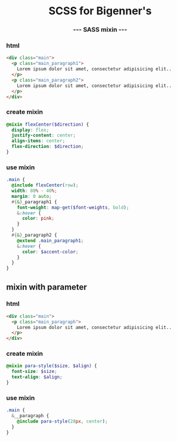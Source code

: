 <p align="center">
  <h1 align="center">SCSS for Bigenner's</h1>
  <h3 align="center">--- SASS mixin ---</h3>

### html

```html
<div class="main">
  <p class="main_paragraph1">
    Lorem ipsum dolor sit amet, consectetur adipisicing elit..
  </p>
  <p class="main_paragraph2">
    Lorem ipsum dolor sit amet, consectetur adipisicing elit..
  </p>
</div>
```

### create mixin

```scss
@mixin flexCenter($direction) {
  display: flex;
  justify-content: center;
  align-items: center;
  flex-direction: $direction;
}
```

### use mixin

```scss
.main {
  @include flexCenter(row);
  width: 80% - 40%;
  margin: 0 auto;
  #{&}_paragraph1 {
    font-weight: map-get($font-weights, bold);
    &:hover {
      color: pink;
    }
  }
  #{&}_paragraph2 {
    @extend .main_paragraph1;
    &:hover {
      color: $accent-color;
    }
  }
}
```

## mixin with parameter

### html

```html
<div class="main">
  <p class="main_paragraph">
    Lorem ipsum dolor sit amet, consectetur adipisicing elit..
  </p>
</div>
```

### create mixin

```scss
@mixin para-style($size, $align) {
  font-size: $size;
  text-align: $align;
}
```

### use mixin

```scss
.main {
  &__paragraph {
    @include para-style(28px, center);
  }
}
```
